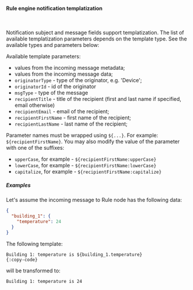 #### Rule engine notification templatization

<div class="divider"></div>
<br/>

Notification subject and message fields support templatization.
The list of available templatization parameters depends on the template type.
See the available types and parameters below:

Available template parameters:

* values from the incoming message metadata;
* values from the incoming message data;
* `originatorType` - type of the originator, e.g. 'Device';
* `originatorId` - id of the originator
* `msgType` - type of the message
* `recipientTitle` - title of the recipient (first and last name if specified, email otherwise)
* `recipientEmail` - email of the recipient;
* `recipientFirstName` - first name of the recipient;
* `recipientLastName` - last name of the recipient;

Parameter names must be wrapped using `${...}`. For example: `${recipientFirstName}`.
You may also modify the value of the parameter with one of the suffixes:

* `upperCase`, for example - `${recipientFirstName:upperCase}`
* `lowerCase`, for example - `${recipientFirstName:lowerCase}`
* `capitalize`, for example - `${recipientFirstName:capitalize}`

<div class="divider"></div>

##### Examples

Let's assume the incoming message to Rule node has the following data:

```json
{
  "building_1": {
    "temperature": 24
  }
}
```

The following template:

```text
Building 1: temperature is ${building_1.temperature} 
{:copy-code}
```

will be transformed to:

```text
Building 1: temperature is 24
```

<br>
<br>

